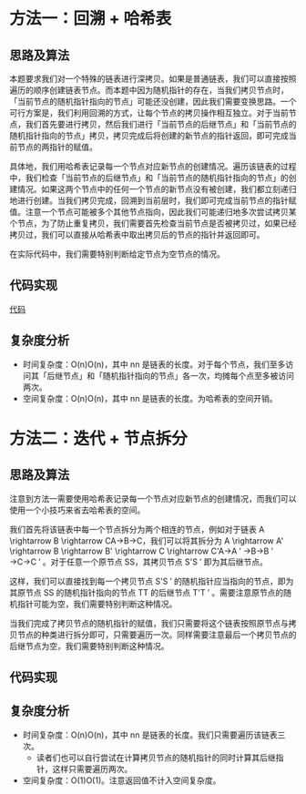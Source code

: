 
# 方法一：回溯 + 哈希表
## 思路及算法

本题要求我们对一个特殊的链表进行深拷贝。如果是普通链表，我们可以直接按照遍历的顺序创建链表节点。而本题中因为随机指针的存在，当我们拷贝节点时，「当前节点的随机指针指向的节点」可能还没创建，因此我们需要变换思路。一个可行方案是，我们利用回溯的方式，让每个节点的拷贝操作相互独立。对于当前节点，我们首先要进行拷贝，然后我们进行「当前节点的后继节点」和「当前节点的随机指针指向的节点」拷贝，拷贝完成后将创建的新节点的指针返回，即可完成当前节点的两指针的赋值。

具体地，我们用哈希表记录每一个节点对应新节点的创建情况。遍历该链表的过程中，我们检查「当前节点的后继节点」和「当前节点的随机指针指向的节点」的创建情况。如果这两个节点中的任何一个节点的新节点没有被创建，我们都立刻递归地进行创建。当我们拷贝完成，回溯到当前层时，我们即可完成当前节点的指针赋值。注意一个节点可能被多个其他节点指向，因此我们可能递归地多次尝试拷贝某个节点，为了防止重复拷贝，我们需要首先检查当前节点是否被拷贝过，如果已经拷贝过，我们可以直接从哈希表中取出拷贝后的节点的指针并返回即可。

在实际代码中，我们需要特别判断给定节点为空节点的情况。

## 代码实现

[代码](fn1.go)

## 复杂度分析

- 时间复杂度：O(n)O(n)，其中 nn 是链表的长度。对于每个节点，我们至多访问其「后继节点」和「随机指针指向的节点」各一次，均摊每个点至多被访问两次。 
- 空间复杂度：O(n)O(n)，其中 nn 是链表的长度。为哈希表的空间开销。

# 方法二：迭代 + 节点拆分
## 思路及算法

注意到方法一需要使用哈希表记录每一个节点对应新节点的创建情况，而我们可以使用一个小技巧来省去哈希表的空间。

我们首先将该链表中每一个节点拆分为两个相连的节点，例如对于链表 A \rightarrow B \rightarrow CA→B→C，我们可以将其拆分为 A \rightarrow A' \rightarrow B \rightarrow B' \rightarrow C \rightarrow C'A→A
′
→B→B
′
→C→C
′
。对于任意一个原节点 SS，其拷贝节点 S'S
′
即为其后继节点。

这样，我们可以直接找到每一个拷贝节点 S'S
′
的随机指针应当指向的节点，即为其原节点 SS 的随机指针指向的节点 TT 的后继节点 T'T
′
。需要注意原节点的随机指针可能为空，我们需要特别判断这种情况。

当我们完成了拷贝节点的随机指针的赋值，我们只需要将这个链表按照原节点与拷贝节点的种类进行拆分即可，只需要遍历一次。同样需要注意最后一个拷贝节点的后继节点为空，我们需要特别判断这种情况。

## 代码实现

## 复杂度分析

- 时间复杂度：O(n)O(n)，其中 nn 是链表的长度。我们只需要遍历该链表三次。
  - 读者们也可以自行尝试在计算拷贝节点的随机指针的同时计算其后继指针，这样只需要遍历两次。
- 空间复杂度：O(1)O(1)。注意返回值不计入空间复杂度。

